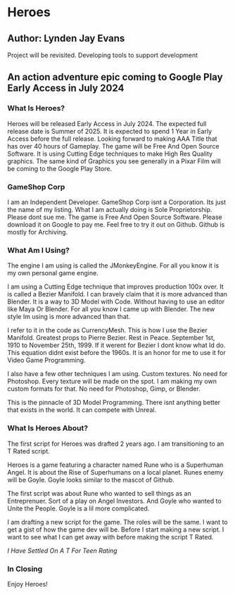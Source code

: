 # Heroes

## Author: Lynden Jay Evans

Project will be revisited.  Developing tools to support development

## An action adventure epic coming to Google Play Early Access in July 2024

### What Is Heroes?

Heroes will be released Early Access in July 2024.  The expected full release date is Summer of 2025.
It is expected to spend 1 Year in Early Access before the full release.  Looking forward to making 
AAA Title that has over 40 hours of Gameplay.  The game will be Free And Open Source Software.  It 
is using Cutting Edge techniques to make High Res Quality graphics.  The same kind of Graphics you 
see generally in a Pixar Film will be coming to the Google Play Store.

### GameShop Corp

I am an Independent Developer.  GameShop Corp isnt a Corporation.  Its just the name of my listing.
What I am actually doing is Sole Proprietorship.  Please dont sue me.  The game is Free And Open Source 
Software.  Please download it on Google to pay me.  Feel free to try it out on Github.  Github is mostly
for Archiving.

### What Am I Using?

The engine I am using is called the JMonkeyEngine.  For all you know it is my own personal game engine.

I am using a Cutting Edge technique that improves production 100x over.  It is called a Bezier Manifold.
I can bravely claim that it is more advanced than Blender.  It is a way to 3D Model with Code.  Without having
to use an editor like Maya Or Blender.  For all you know I came up with Blender.  The new style Im using is 
more advanced than that.

I refer to it in the code as CurrencyMesh.  This is how I use the Bezier Manifold.  Greatest props to Pierre Bezier.
Rest in Peace.  September 1st, 1910 to November 25th, 1999.  If it werent for Bezier I dont know what Id do.  This
equation didnt exist before the 1960s.  It is an honor for me to use it for Video Game Programming.

I also have a few other techniques I am using.  Custom textures.  No need for Photoshop.  Every texture will be made
on the spot.  I am making my own custom formats for that.  No need for Photoshop, Gimp, or Blender.

This is the pinnacle of 3D Model Programming.  There isnt anything better that exists in the world.  It can compete 
with Unreal.

### What Is Heroes About?

The first script for Heroes was drafted 2 years ago.  I am transitioning to an T Rated script.  

Heroes is a game featuring a character named Rune who is a Superhuman Angel.  It is about the Rise of Superhumans on a
local planet.  Runes enemy will be Goyle.  Goyle looks similar to the mascot of Github.

The first script was about Rune who wanted to sell things as an Entreprenuer.  Sort of a play on Angel Investors.  And Goyle
who wanted to Unite the People.  Goyle is a lil more complicated.

I am drafting a new script for the game.  The roles will be the same.  I want to get a gist of how the game dev will be.  Before I
start making a new script.  I want to see what I can get away with before making the script T Rated.

*I Have Settled On A T For Teen Rating*

### In Closing

Enjoy Heroes!